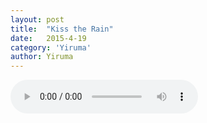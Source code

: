 ```yaml
---
layout: post
title:  "Kiss the Rain"
date:   2015-4-19
category: 'Yiruma'
author: Yiruma
---
```


<div class="nahravka">
    <audio controls="controls" preload="auto">
        <source src="../../audio/KisstheRain.mp3" type="audio/mpeg"/>
    </audio>
    <!--.(..)-->
</div>